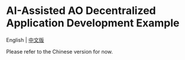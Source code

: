 # AI-Assisted AO Decentralized Application Development Example

English | [中文版](./README_CN.md)

Please refer to the Chinese version for now.

